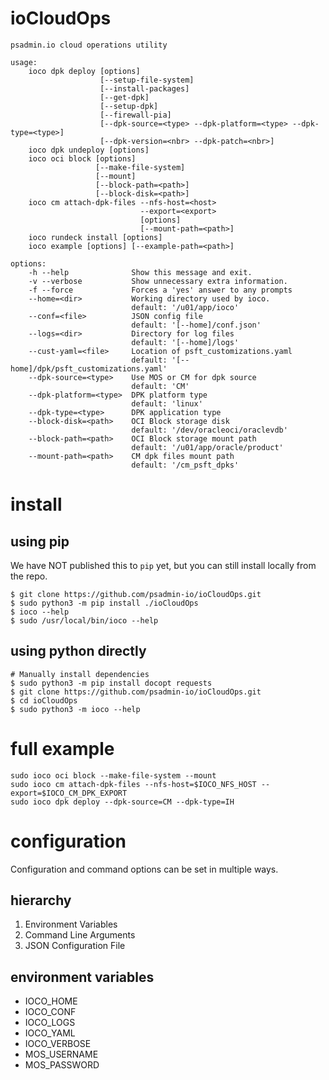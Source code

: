 # ioCloudOps
```
psadmin.io cloud operations utility

usage:
    ioco dpk deploy [options]
                    [--setup-file-system]
                    [--install-packages]
                    [--get-dpk]
                    [--setup-dpk]
                    [--firewall-pia]
                    [--dpk-source=<type> --dpk-platform=<type> --dpk-type=<type>]
                    [--dpk-version=<nbr> --dpk-patch=<nbr>]
    ioco dpk undeploy [options]
    ioco oci block [options]
                   [--make-file-system]
                   [--mount]
                   [--block-path=<path>]
                   [--block-disk=<path>]
    ioco cm attach-dpk-files --nfs-host=<host>
                             --export=<export>
                             [options]
                             [--mount-path=<path>]
    ioco rundeck install [options]
    ioco example [options] [--example-path=<path>]

options:
    -h --help              Show this message and exit.
    -v --verbose           Show unnecessary extra information.
    -f --force             Forces a 'yes' answer to any prompts
    --home=<dir>           Working directory used by ioco.
                           default: '/u01/app/ioco'
    --conf=<file>          JSON config file
                           default: '[--home]/conf.json'
    --logs=<dir>           Directory for log files
                           default: '[--home]/logs'
    --cust-yaml=<file>     Location of psft_customizations.yaml
                           default: '[--home]/dpk/psft_customizations.yaml'
    --dpk-source=<type>    Use MOS or CM for dpk source
                           default: 'CM'
    --dpk-platform=<type>  DPK platform type
                           default: 'linux'
    --dpk-type=<type>      DPK application type
    --block-disk=<path>    OCI Block storage disk
                           default: '/dev/oracleoci/oraclevdb'
    --block-path=<path>    OCI Block storage mount path
                           default: '/u01/app/oracle/product'
    --mount-path=<path>    CM dpk files mount path
                           default: '/cm_psft_dpks'
```

# install 
## using pip
We have NOT published this to `pip` yet, but you can still install locally from the repo.
```
$ git clone https://github.com/psadmin-io/ioCloudOps.git
$ sudo python3 -m pip install ./ioCloudOps
$ ioco --help
$ sudo /usr/local/bin/ioco --help
```

## using python directly
```
# Manually install dependencies 
$ sudo python3 -m pip install docopt requests
$ git clone https://github.com/psadmin-io/ioCloudOps.git
$ cd ioCloudOps
$ sudo python3 -m ioco --help
```

# full example
```
sudo ioco oci block --make-file-system --mount
sudo ioco cm attach-dpk-files --nfs-host=$IOCO_NFS_HOST --export=$IOCO_CM_DPK_EXPORT
sudo ioco dpk deploy --dpk-source=CM --dpk-type=IH
```

# configuration

Configuration and command options can be set in multiple ways.

## hierarchy

1. Environment Variables
1. Command Line Arguments
1. JSON Configuration File

## environment variables

* IOCO_HOME
* IOCO_CONF
* IOCO_LOGS
* IOCO_YAML
* IOCO_VERBOSE
* MOS_USERNAME
* MOS_PASSWORD
